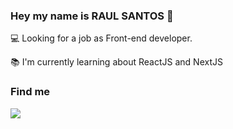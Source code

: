 ### Hey my name is RAUL SANTOS 👋

:computer: Looking for a job as Front-end developer.

:books: I'm currently learning about ReactJS and NextJS


### Find me
<a href="https://www.linkedin.com/in/raul-castro-a30826137/" alt="linkedin" target="_blank">

<img src="https://img.shields.io/badge/LinkedIn-%230077B5.svg?&style=flat-square&logo=linkedin&logoColor=white">

</a>

